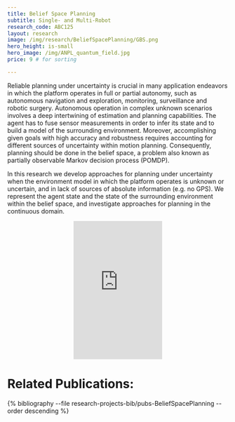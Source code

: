 ```yaml
---
title: Belief Space Planning
subtitle: Single- and Multi-Robot
research_code: ABC125
layout: research
image: /img/research/BeliefSpacePlanning/GBS.png
hero_height: is-small
hero_image: /img/ANPL_quantum_field.jpg 
price: 9 # for sorting 

---
```


Reliable planning under uncertainty is crucial in many application endeavors in which the platform operates in full or partial autonomy, such as autonomous navigation and exploration, monitoring, surveillance and robotic surgery. Autonomous operation in complex unknown scenarios involves a deep intertwining of estimation and planning capabilities. The agent has to fuse sensor measurements in order to infer its state and to build a model of the surrounding environment. Moreover, accomplishing given goals with high accuracy and robustness requires accounting for different sources of uncertainty within motion planning. Consequently, planning should be done in the belief space, a problem also known as partially observable Markov decision process (POMDP).

In this research we develop approaches for planning under uncertainty when the environment model in which the platform operates is unknown or uncertain, and in lack of sources of absolute information (e.g. no GPS). We represent the agent state and the state of the surrounding environment within the belief space, and investigate approaches for planning in the continuous domain.

<div style="display: flex; justify-content: center;">
    <iframe width="40%" height="315" src="https://www.youtube.com/embed/9e8pflrSj_o" frameborder="0" allow="accelerometer; autoplay; clipboard-write; encrypted-media; gyroscope; picture-in-picture" allowfullscreen></iframe>
</div>



# Related Publications: 
{% bibliography --file research-projects-bib/pubs-BeliefSpacePlanning --order descending %}

